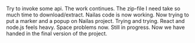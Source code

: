 Try to invoke some api. The work continues.
The zip-file I need take so much time to download/extract.
Nailas code is now working. Now trying to put a marker and a popup on Nailas project.
Trying and trying.
React and node.js feels heavy. Space problems now. Still in progress.
Now we have handed in the final version of the project.
